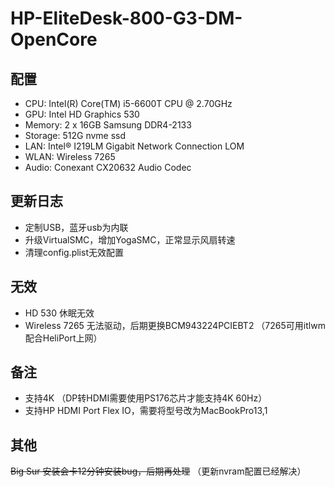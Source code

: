 # HP-EliteDesk-800-G3-DM-OpenCore

## 配置

- CPU: Intel(R) Core(TM) i5-6600T CPU @ 2.70GHz
- GPU: Intel HD Graphics 530
- Memory: 2 x 16GB Samsung DDR4-2133
- Storage: 512G nvme ssd
- LAN: Intel® I219LM Gigabit Network Connection LOM
- WLAN: Wireless 7265
- Audio: Conexant CX20632 Audio Codec

## 更新日志

- 定制USB，蓝牙usb为内联
- 升级VirtualSMC，增加YogaSMC，正常显示风扇转速
- 清理config.plist无效配置

## 无效

- HD  530 休眠无效
- Wireless 7265 无法驱动，后期更换BCM943224PCIEBT2 （7265可用itlwm配合HeliPort上网）

## 备注
- 支持4K （DP转HDMI需要使用PS176芯片才能支持4K 60Hz）
- 支持HP HDMI Port Flex IO，需要将型号改为MacBookPro13,1

## 其他

~~Big Sur 安装会卡12分钟安装bug，后期再处理~~ （更新nvram配置已经解决）

